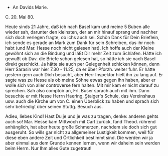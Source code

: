 + An Davids Marie.


 C. 20. Mai 80.

Heute sinds 21 Jahre, daß ich nach Basel kam und meine 5 Buben alle wieder sah, darunter den kleinsten, der an mir hinauf sprang und nachher sich doch verlegen fragte, ob ichs auch sei. Schön Dank für Dein Brieflein, ich sende es gerade an Mark zum Dank für sein Schreiben, das ihr noch habt (und Mar. Hesse noch nicht gelesen hat). Ich hoffe auch der Kleine gewöhnt sich an die Bindung und läßt Dir mehr Zeit zum Schlafen. Hätte ich gewußt ob Dav. die Briefe schon gelesen hat, so hätte ich sie nach Basel direkt geschickt. Ja hätte sie auch per Gelegenheit schicken können, denn Herr Sarasin war hier 7.30 - 11.25, da er über Pforzh. weiter fuhr. Er hätte gestern gern auch Dich besucht, aber Herr Inspektor hielt ihn zu lang auf. Er sagte was zu Hesse als ob meine Söhne etwas gegen ihn haben, aber er wolle sich von aller controverse fern halten. Mit mir kam er nicht darauf zu sprechen. Sah also comptoir an, Frl. Buser sprach auch mit ihm. Dann besuchte er mit Hesse Herrn Haering, Staiger's Schule, das Vereinshaus usw. auch die Kirche um von C. einen Überblick zu haben und sprach sich sehr befriedigt über seinen Stuttg. Besuch aus.

Adieu, liebes Kind! Hast Du je und je was zu tragen, denke: anderen gehts auch so! Mar. Hesse kam Mittwoch mit Carl zurück, fand Theod. rührend anhänglich, hat aber heute große Schmerzen, nachdem sie doch sich gut ausgeruht. So wills gar nicht zu allgemeiner Lustigkeit kommen, weil für diese eben andere Zeit und Örtlichkeit bestimmt sind. Die werden wir ja aber einmal aus dem Grunde kennen lernen, wenn wir daheim sein werden beim Herrn. Nur Ihm alles Gute zugetraut!
